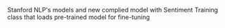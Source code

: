 Stanford NLP's models and new complied model with Sentiment Training class that loads pre-trained model for fine-tuning
